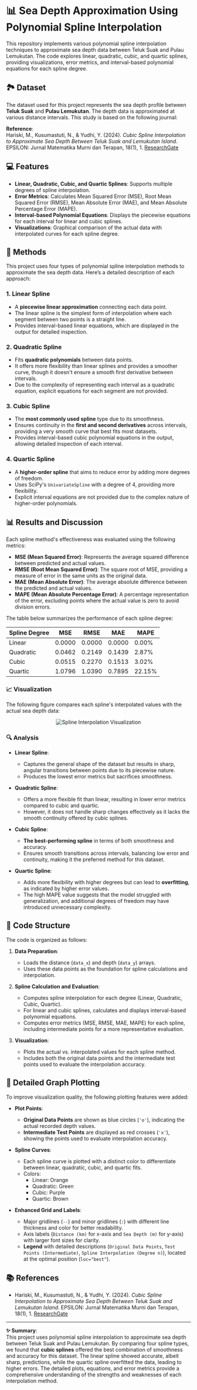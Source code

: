 # 📊 Sea Depth Approximation Using Polynomial Spline Interpolation

This repository implements various polynomial spline interpolation techniques to approximate sea depth data between Teluk Suak and Pulau Lemukutan. The code explores linear, quadratic, cubic, and quartic splines, providing visualizations, error metrics, and interval-based polynomial equations for each spline degree.

## 🏞️ Dataset

The dataset used for this project represents the sea depth profile between **Teluk Suak** and **Pulau Lemukutan**. The depth data is approximated at various distance intervals. This study is based on the following journal:

**Reference**:  
Hariski, M., Kusumastuti, N., & Yudhi, Y. (2024). *Cubic Spline Interpolation to Approximate Sea Depth Between Teluk Suak and Lemukutan Island*. EPSILON: Jurnal Matematika Murni dan Terapan, 18(1), 1. [ResearchGate](https://www.researchgate.net/publication/384757784_CUBIC_SPLINE_INTERPOLATION_TO_APPROXIMATE_SEA_DEPTH_BETWEEN_TELUK_SUAK_AND_LEMUKUTAN_ISLAND)

## 💻 Features

- **Linear, Quadratic, Cubic, and Quartic Splines**: Supports multiple degrees of spline interpolation.
- **Error Metrics**: Calculates Mean Squared Error (MSE), Root Mean Squared Error (RMSE), Mean Absolute Error (MAE), and Mean Absolute Percentage Error (MAPE).
- **Interval-based Polynomial Equations**: Displays the piecewise equations for each interval for linear and cubic splines.
- **Visualizations**: Graphical comparison of the actual data with interpolated curves for each spline degree.

## 🧮 Methods

This project uses four types of polynomial spline interpolation methods to approximate the sea depth data. Here’s a detailed description of each approach:

### 1. Linear Spline
- A **piecewise linear approximation** connecting each data point.
- The linear spline is the simplest form of interpolation where each segment between two points is a straight line.
- Provides interval-based linear equations, which are displayed in the output for detailed inspection.
  
### 2. Quadratic Spline
- Fits **quadratic polynomials** between data points.
- It offers more flexibility than linear splines and provides a smoother curve, though it doesn't ensure a smooth first derivative between intervals.
- Due to the complexity of representing each interval as a quadratic equation, explicit equations for each segment are not provided.

### 3. Cubic Spline
- The **most commonly used spline** type due to its smoothness.
- Ensures continuity in the **first and second derivatives** across intervals, providing a very smooth curve that best fits most datasets.
- Provides interval-based cubic polynomial equations in the output, allowing detailed inspection of each interval.

### 4. Quartic Spline
- A **higher-order spline** that aims to reduce error by adding more degrees of freedom.
- Uses SciPy's `UnivariateSpline` with a degree of 4, providing more flexibility.
- Explicit interval equations are not provided due to the complex nature of higher-order polynomials.

## 📊 Results and Discussion



Each spline method's effectiveness was evaluated using the following metrics:

- **MSE (Mean Squared Error)**: Represents the average squared difference between predicted and actual values.
- **RMSE (Root Mean Squared Error)**: The square root of MSE, providing a measure of error in the same units as the original data.
- **MAE (Mean Absolute Error)**: The average absolute difference between the predicted and actual values.
- **MAPE (Mean Absolute Percentage Error)**: A percentage representation of the error, excluding points where the actual value is zero to avoid division errors.

The table below summarizes the performance of each spline degree:

| Spline Degree | MSE     | RMSE   | MAE    | MAPE    |
|---------------|---------|--------|--------|---------|
| Linear        | 0.0000  | 0.0000 | 0.0000 | 0.00%   |
| Quadratic     | 0.0462  | 0.2149 | 0.1439 | 2.87%   |
| Cubic         | 0.0515  | 0.2270 | 0.1513 | 3.02%   |
| Quartic       | 1.0796  | 1.0390 | 0.7895 | 22.15%  |

### 📈 Visualization

The following figure compares each spline's interpolated values with the actual sea depth data:

<p align="center">
  <img src="output.png" alt="Spline Interpolation Visualization">
</p>

### 🔍 Analysis

- **Linear Spline**:
  - Captures the general shape of the dataset but results in sharp, angular transitions between points due to its piecewise nature.
  - Produces the lowest error metrics but sacrifices smoothness.
  
- **Quadratic Spline**:
  - Offers a more flexible fit than linear, resulting in lower error metrics compared to cubic and quartic.
  - However, it does not handle sharp changes effectively as it lacks the smooth continuity offered by cubic splines.

- **Cubic Spline**:
  - **The best-performing spline** in terms of both smoothness and accuracy.
  - Ensures smooth transitions across intervals, balancing low error and continuity, making it the preferred method for this dataset.

- **Quartic Spline**:
  - Adds more flexibility with higher degrees but can lead to **overfitting**, as indicated by higher error values.
  - The high MAPE value suggests that the model struggled with generalization, and additional degrees of freedom may have introduced unnecessary complexity.

## 📂 Code Structure

The code is organized as follows:

1. **Data Preparation**:
   - Loads the distance (`data_x`) and depth (`data_y`) arrays.
   - Uses these data points as the foundation for spline calculations and interpolation.

2. **Spline Calculation and Evaluation**:
   - Computes spline interpolation for each degree (Linear, Quadratic, Cubic, Quartic).
   - For linear and cubic splines, calculates and displays interval-based polynomial equations.
   - Computes error metrics (MSE, RMSE, MAE, MAPE) for each spline, including intermediate points for a more representative evaluation.

3. **Visualization**:
   - Plots the actual vs. interpolated values for each spline method.
   - Includes both the original data points and the intermediate test points used to evaluate the interpolation accuracy.

## 🔧 Detailed Graph Plotting

To improve visualization quality, the following plotting features were added:

- **Plot Points**:
  - **Original Data Points** are shown as blue circles (`'o'`), indicating the actual recorded depth values.
  - **Intermediate Test Points** are displayed as red crosses (`'x'`), showing the points used to evaluate interpolation accuracy.
  
- **Spline Curves**:
  - Each spline curve is plotted with a distinct color to differentiate between linear, quadratic, cubic, and quartic fits.
  - Colors:
    - Linear: Orange
    - Quadratic: Green
    - Cubic: Purple
    - Quartic: Brown

- **Enhanced Grid and Labels**:
  - Major gridlines (`--`) and minor gridlines (`:`) with different line thickness and color for better readability.
  - Axis labels (`Distance (km)` for x-axis and `Sea Depth (m)` for y-axis) with larger font sizes for clarity.
  - **Legend** with detailed descriptions (`Original Data Points`, `Test Points (Intermediate)`, `Spline Interpolation (Degree n)`), located at the optimal position (`loc="best"`).

## 📚 References

- Hariski, M., Kusumastuti, N., & Yudhi, Y. (2024). *Cubic Spline Interpolation to Approximate Sea Depth Between Teluk Suak and Lemukutan Island*. EPSILON: Jurnal Matematika Murni dan Terapan, 18(1), 1. [ResearchGate](https://www.researchgate.net/publication/384757784_CUBIC_SPLINE_INTERPOLATION_TO_APPROXIMATE_SEA_DEPTH_BETWEEN_TELUK_SUAK_AND_LEMUKUTAN_ISLAND)

---

**✨ Summary**:  
This project uses polynomial spline interpolation to approximate sea depth between Teluk Suak and Pulau Lemukutan. By comparing four spline types, we found that **cubic splines** offered the best combination of smoothness and accuracy for this dataset. The linear spline showed accurate, albeit sharp, predictions, while the quartic spline overfitted the data, leading to higher errors. The detailed plots, equations, and error metrics provide a comprehensive understanding of the strengths and weaknesses of each interpolation method.
